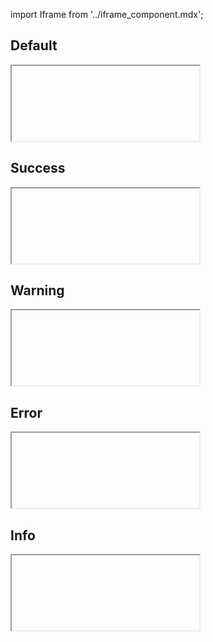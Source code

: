 import Iframe from '../iframe_component.mdx';

## Default
<Iframe id='components-message--default' height="120"> </Iframe>

## Success
<Iframe id='components-message--success' height="120"> </Iframe>

## Warning
<Iframe id='components-message--warning' height="120"> </Iframe>

## Error
<Iframe id='components-message--error' height="120"> </Iframe>

## Info
<Iframe id='components-message--info' height="120"> </Iframe>

